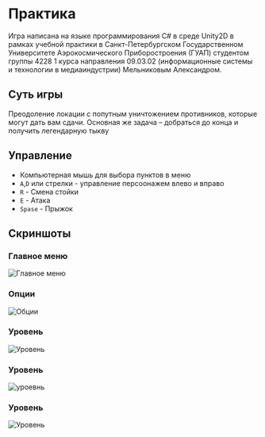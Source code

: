 # Практика
Игра написана на языке программирования C# в среде Unity2D в рамках учебной практики в Санкт-Петербургском Государственном Университете Аэрокосмического Приборостроения (ГУАП) студентом группы 4228 1 курса направления 09.03.02 (информационные системы и технологии в медиаиндустрии) Мельниковым Александром.
## Суть игры
Преодоление локации с попутным уничтожением противников, которые могут дать вам сдачи. Основная же задача – добраться до конца и получить легендарную тыкву
## Управление
- Компьютерная мышь для выбора пунктов в меню
- `A`,`D` или стрелки - управление персоонажем влево и вправо
- `R` - Смена стойки
- `E` - Атака
- `Spase` - Прыжок
## Скриншоты
### Главное меню 
![Главное меню](https://sun9-75.userapi.com/impg/gZH7VDE5_61dpTvGbgNAIEW2oadd9KEsc-DCNA/iE3-jPuuQWg.jpg?size=1335x751&quality=95&sign=ea06d45a7aaaf56c67f730735a428805&type=album)
### Опции
![Обции](https://sun9-46.userapi.com/impg/OOtlE_hT24y1ClNDEGFQlwjv8MYz1J4dmSY2SQ/UeefQLBxCAU.jpg?size=1603x901&quality=95&sign=e96b57850de5d023fcf100a32a7a45fd&type=album)
### Уровень
![Уровень](https://sun9-38.userapi.com/impg/ASxxb-cVm0_WYWm5w8E6IWX983T4HEgcrpxVhQ/xS8Nu7UnuAY.jpg?size=1603x903&quality=95&sign=8d8190c0380c0782ee3787394e467cd7&type=album)
### Уровень
![уроевнь](https://sun9-6.userapi.com/impg/xtVaQdMTXv7vJR560MBnuFvsfGLs3rVzNKrk0A/M-Bh1_sRQQM.jpg?size=1601x897&quality=95&sign=1ddbd1847583bc1fbef7373bddee0fd8&type=album)
### Уровень
![Уровень](https://sun9-44.userapi.com/impg/tj0pRiOZvbPw_O6z2mPN_9tVj0WT0eAbHBPJ7A/lE8prqOfq-0.jpg?size=1605x903&quality=95&sign=336cca97b0530d8b645adce3b5c07495&type=album)

